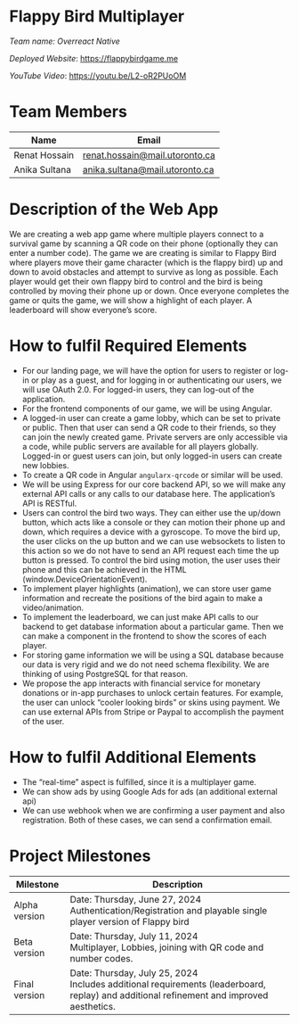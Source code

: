 # Flappy Bird Multiplayer

_Team name: Overreact Native_

_Deployed Website_: https://flappybirdgame.me

_YouTube Video_: https://youtu.be/L2-oR2PUoOM

# Team Members

| Name          | Email                          |
| ------------- | ------------------------------ |
| Renat Hossain | renat.hossain@mail.utoronto.ca |
| Anika Sultana | anika.sultana@mail.utoronto.ca |

# Description of the Web App

We are creating a web app game where multiple players connect to a survival game by scanning a QR code on their phone (optionally they can enter a number code). The game we are creating is similar to Flappy Bird where players move their game character (which is the flappy bird) up and down to avoid obstacles and attempt to survive as long as possible. Each player would get their own flappy bird to control and the bird is being controlled by moving their phone up or down. Once everyone completes the game or quits the game, we will show a highlight of each player. A leaderboard will show everyone’s score.

# How to fulfil Required Elements

- For our landing page, we will have the option for users to register or log-in or play as a guest, and for logging in or authenticating our users, we will use OAuth 2.0. For logged-in users, they can log-out of the application.
- For the frontend components of our game, we will be using Angular.
- A logged-in user can create a game lobby, which can be set to private or public. Then that user can send a QR code to their friends, so they can join the newly created game. Private servers are only accessible via a code, while public servers are available for all players globally. Logged-in or guest users can join, but only logged-in users can create new lobbies.
- To create a QR code in Angular `angularx-qrcode` or similar will be used.
- We will be using Express for our core backend API, so we will make any external API calls or any calls to our database here. The application’s API is RESTful.
- Users can control the bird two ways. They can either use the up/down button, which acts like a console or they can motion their phone up and down, which requires a device with a gyroscope. To move the bird up, the user clicks on the up button and we can use websockets to listen to this action so we do not have to send an API request each time the up button is pressed. To control the bird using motion, the user uses their phone and this can be achieved in the HTML (window.DeviceOrientationEvent).
- To implement player highlights (animation), we can store user game information and recreate the positions of the bird again to make a video/animation.
- To implement the leaderboard, we can just make API calls to our backend to get database information about a particular game. Then we can make a component in the frontend to show the scores of each player.
- For storing game information we will be using a SQL database because our data is very rigid and we do not need schema flexibility. We are thinking of using PostgreSQL for that reason.
- We propose the app interacts with financial service for monetary donations or in-app purchases to unlock certain features. For example, the user can unlock “cooler looking birds” or skins using payment. We can use external APIs from Stripe or Paypal to accomplish the payment of the user.

# How to fulfil Additional Elements

- The “real-time” aspect is fulfilled, since it is a multiplayer game.
- We can show ads by using Google Ads for ads (an additional external api)
- We can use webhook when we are confirming a user payment and also registration. Both of these cases, we can send a confirmation email.

# Project Milestones

| Milestone     | Description                                                                                                                                |
| ------------- | ------------------------------------------------------------------------------------------------------------------------------------------ |
| Alpha version | Date: Thursday, June 27, 2024<br>Authentication/Registration and playable single player version of Flappy bird                             |
| Beta version  | Date: Thursday, July 11, 2024<br>Multiplayer, Lobbies, joining with QR code and number codes.                                              |
| Final version | Date: Thursday, July 25, 2024<br>Includes additional requirements (leaderboard, replay) and additional refinement and improved aesthetics. |

